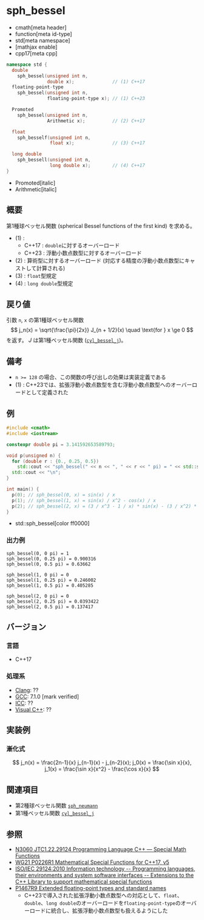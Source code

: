 # sph_bessel
* cmath[meta header]
* function[meta id-type]
* std[meta namespace]
* [mathjax enable]
* cpp17[meta cpp]

```cpp
namespace std {
  double
    sph_bessel(unsigned int n,
               double x);              // (1) C++17
  floating-point-type
    sph_bessel(unsigned int n,
               floating-point-type x); // (1) C++23

  Promoted
    sph_bessel(unsigned int n,
               Arithmetic x);          // (2) C++17

  float
    sph_besself(unsigned int n,
                float x);              // (3) C++17

  long double
    sph_bessell(unsigned int n,
                long double x);        // (4) C++17
}
```
* Promoted[italic]
* Arithmetic[italic]

## 概要
第1種球ベッセル関数 (spherical Bessel functions of the first kind) を求める。

- (1) :
    - C++17 : `double`に対するオーバーロード
    - C++23 : 浮動小数点数型に対するオーバーロード
- (2) : 算術型に対するオーバーロード (対応する精度の浮動小数点数型にキャストして計算される)
- (3) : `float`型規定
- (4) : `long double`型規定


## 戻り値
引数 `n`, `x` の第1種球ベッセル関数
$$
j_n(x) = \sqrt{\frac{\pi}{2x}} J_{n + 1/2}(x)
\quad \text{for } x \ge 0
$$
を返す。
$J$ は第1種ベッセル関数 ([`cyl_bessel_j`](cyl_bessel_j.md))。


## 備考
- `n >= 128` の場合、この関数の呼び出しの効果は実装定義である
- (1) : C++23では、拡張浮動小数点数型を含む浮動小数点数型へのオーバーロードとして定義された


## 例
```cpp example
#include <cmath>
#include <iostream>

constexpr double pi = 3.141592653589793;

void p(unsigned n) {
  for (double r : {0., 0.25, 0.5})
    std::cout << "sph_bessel(" << n << ", " << r << " pi) = " << std::sph_bessel(n, r * pi) << "\n";
  std::cout << "\n";
}

int main() {
  p(0); // sph_bessel(0, x) = sin(x) / x
  p(1); // sph_bessel(1, x) = sin(x) / x^2 - cos(x) / x
  p(2); // sph_bessel(2, x) = (3 / x^3 - 1 / x) * sin(x) - (3 / x^2) * cos(x)
}
```
* std::sph_bessel[color ff0000]

### 出力例
```
sph_bessel(0, 0 pi) = 1
sph_bessel(0, 0.25 pi) = 0.900316
sph_bessel(0, 0.5 pi) = 0.63662

sph_bessel(1, 0 pi) = 0
sph_bessel(1, 0.25 pi) = 0.246002
sph_bessel(1, 0.5 pi) = 0.405285

sph_bessel(2, 0 pi) = 0
sph_bessel(2, 0.25 pi) = 0.0393422
sph_bessel(2, 0.5 pi) = 0.137417

```


## バージョン
### 言語
- C++17

### 処理系
- [Clang](/implementation.md#clang): ??
- [GCC](/implementation.md#gcc): 7.1.0 [mark verified]
- [ICC](/implementation.md#icc): ??
- [Visual C++](/implementation.md#visual_cpp): ??


## 実装例
### 漸化式
$$
j_n(x) = \frac{2n-1}{x} j_{n-1}(x) - j_{n-2}(x);
j_0(x) = \frac{\sin x}{x}, j_1(x) = \frac{\sin x}{x^2} - \frac{\cos x}{x}
$$


## 関連項目
- 第2種球ベッセル関数 [`sph_neumann`](sph_neumann.md)
- 第1種ベッセル関数 [`cyl_bessel_j`](cyl_bessel_j.md)


## 参照
- [N3060 JTC1.22.29124 Programming Language C++ — Special Math Functions](http://www.open-std.org/jtc1/sc22/wg21/docs/papers/2010/n3060.pdf)
- [WG21 P0226R1 Mathematical Special Functions for C++17, v5](https://isocpp.org/files/papers/P0226R1.pdf)
- [ISO/IEC 29124:2010 Information technology -- Programming languages, their environments and system software interfaces -- Extensions to the C++ Library to support mathematical special functions](https://www.iso.org/standard/50511.html)
- [P1467R9 Extended floating-point types and standard names](https://www.open-std.org/jtc1/sc22/wg21/docs/papers/2022/p1467r9.html)
    - C++23で導入された拡張浮動小数点数型への対応として、`float`、`double`、`long double`のオーバーロードを`floating-point-type`のオーバーロードに統合し、拡張浮動小数点数型も扱えるようにした
